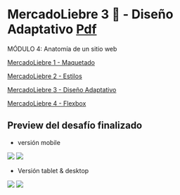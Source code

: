 # MercadoLiebre 3 :pushpin: - Diseño Adaptativo [Pdf](https://github.com/EveNavarro/mercadoLibre-Flexbox/blob/master/Ejercitacion%20pdf/pdf%20-%20%20Ejercitaci%C3%B3n%20Dise%C3%B1o%20adaptativo.pdf)
MÓDULO 4: Anatomía de un sitio web

[MercadoLiebre 1 - Maquetado](https://github.com/EveNavarro/mercadoLiebre-Maquetado)


[MercadoLiebre 2 - Estilos](https://github.com/EveNavarro/mercadoLiebre2-Estilos)


[MercadoLiebre 3 - Diseño Adaptativo](https://github.com/EveNavarro/mercadoLiebre3-Adaptativo)


[MercadoLiebre 4 - Flexbox](https://github.com/EveNavarro/mercadoLiebre4-Flexbox)


## Preview del desafío finalizado

- versión mobile

<img src="https://github.com/EveNavarro/mercadoLibre-Flexbox/blob/master/public/img/mobilefirst-version.png"> <img src="https://github.com/EveNavarro/mercadoLibre-Flexbox/blob/master/public/img/mobilefirst-versionProduct.png">

- Versión tablet & desktop
<img src="https://github.com/EveNavarro/mercadoLibre-Flexbox/blob/master/public/img/version-tablet-desktop.png">
<img src="https://github.com/EveNavarro/mercadoLibre-Flexbox/blob/master/public/img/version-tablet-desktopProd.png">
